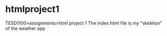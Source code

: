 # htmlproject1
TESD1100>assignments>html project 1
The index.html file is my "skeleton" of the weather app 

